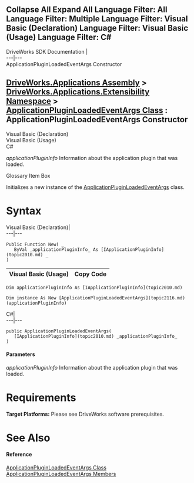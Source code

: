 Collapse All Expand All Language Filter: All  Language Filter: Multiple  Language Filter: Visual Basic (Declaration) Language Filter: Visual Basic (Usage) Language Filter: C#  
---  
DriveWorks SDK Documentation  |   
---|---  
ApplicationPluginLoadedEventArgs Constructor   
  
[DriveWorks.Applications Assembly](topic13.md) > [DriveWorks.Applications.Extensibility Namespace](topic1995.md) > [ApplicationPluginLoadedEventArgs Class](topic2116.md) : ApplicationPluginLoadedEventArgs Constructor  
---  
  
Visual Basic (Declaration)    
Visual Basic (Usage)    
C# 

_applicationPluginInfo_
    Information about the application plugin that was loaded.

Glossary Item Box

Initializes a new instance of the [ApplicationPluginLoadedEventArgs](topic2116.md) class. 

# Syntax

Visual Basic (Declaration)|   
---|---  
      
    
    Public Function New( _
       ByVal _applicationPluginInfo_ As [IApplicationPluginInfo](topic2010.md) _
    )  
  
Visual Basic (Usage)| Copy Code  
---|---  
      
    
    Dim applicationPluginInfo As [IApplicationPluginInfo](topic2010.md)
     
    Dim instance As New [ApplicationPluginLoadedEventArgs](topic2116.md)(applicationPluginInfo)  
  
C#|   
---|---  
      
    
    public ApplicationPluginLoadedEventArgs( 
       [IApplicationPluginInfo](topic2010.md) _applicationPluginInfo_
    )  
  
#### Parameters

 _applicationPluginInfo_
    Information about the application plugin that was loaded.

# Requirements

**Target Platforms:** Please see DriveWorks software prerequisites.

# See Also

#### Reference

[ApplicationPluginLoadedEventArgs Class](topic2116.md)   
[ApplicationPluginLoadedEventArgs Members](topic2117.md)


